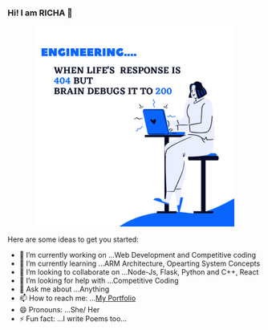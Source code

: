 ### Hi! I am RICHA 👋
<p align="center">
 <img width="400" src="https://raw.githubusercontent.com/200Richa/200Richa/main/images/mardown-image.png">
 </p>

Here are some ideas to get you started:

- 🔭 I’m currently working on ...Web Development and Competitive coding
- 🌱 I’m currently learning ...ARM Architecture, Opearting System Concepts
- 👯 I’m looking to collaborate on ...Node-Js, Flask, Python and C++, React
- 🤔 I’m looking for help with ...Competitive Coding
- 💬 Ask me about ...Anything
- 📫 How to reach me: ...[My Portfolio](https://200richa.github.io/Portfolio/)
- 😄 Pronouns: ...She/ Her
- ⚡ Fun fact: ...I write Poems too...

